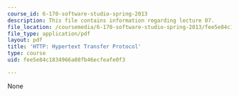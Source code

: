 ```yaml
---
course_id: 6-170-software-studio-spring-2013
description: This file contains information regarding lecture 07.
file_location: /coursemedia/6-170-software-studio-spring-2013/fee5e84c1834966a08fb46ecfeafe0f3_MIT6_170S13_07-http-prtcol.pdf
file_type: application/pdf
layout: pdf
title: 'HTTP: Hypertext Transfer Protocol'
type: course
uid: fee5e84c1834966a08fb46ecfeafe0f3

---
```

None
